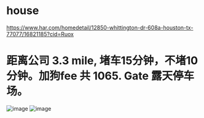 # house
https://www.har.com/homedetail/12850-whittington-dr-608a-houston-tx-77077/16821185?cid=Ruox
# 距离公司 3.3 mile, 堵车15分钟，不堵10分钟。加狗fee 共 1065. Gate 露天停车场。
![image](https://github.com/user-attachments/assets/08381abc-6dde-4898-9adb-99bc69e68338)
![image](https://github.com/user-attachments/assets/9f2784b9-d47d-468b-b9f6-96b2ffce9908)

